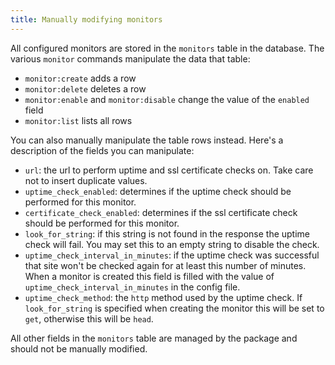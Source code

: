 ```yaml
---
title: Manually modifying monitors
---
```


All configured monitors are stored in the `monitors` table in the database. The various `monitor` commands manipulate the data that table:
 
 - `monitor:create` adds a row
 - `monitor:delete` deletes a row
 - `monitor:enable` and `monitor:disable` change the value of the `enabled` field
 - `monitor:list` lists all rows
 
You can also manually manipulate the table rows instead. Here's a description of the fields you can manipulate:
 
 - `url`: the url to perform uptime and ssl certificate checks on. Take care not to insert duplicate values.
 - `uptime_check_enabled`: determines if the uptime check should be performed for this monitor.
 - `certificate_check_enabled`: determines if the ssl certificate check should be performed for this monitor.
 - `look_for_string`: if this string is not found in the response the uptime check will fail. You may set this to an empty string to disable the check.
 - `uptime_check_interval_in_minutes`: if the uptime check was successful that site won't be checked again for at least this number of minutes. When a monitor is created this field is filled with the value of `uptime_check_interval_in_minutes` in the config file.
 - `uptime_check_method`: the `http` method used by the uptime check. If `look_for_string` is specified when creating the monitor this will be set to `get`, otherwise this will be `head`.

 All other fields in the `monitors` table are managed by the package and should not be manually modified.
 
